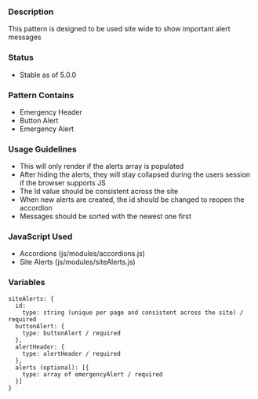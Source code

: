 ### Description
This pattern is designed to be used site wide to show important alert messages 


### Status
* Stable as of 5.0.0


### Pattern Contains
* Emergency Header
* Button Alert
* Emergency Alert

### Usage Guidelines 
  * This will only render if the alerts array is populated
  * After hiding the alerts, they will stay collapsed during the users session if the browser supports JS
  * The Id value should be consistent across the site
  * When new alerts are created, the id should be changed to reopen the accordion
  * Messages should be sorted with the newest one first

### JavaScript Used
* Accordions (js/modules/accordions.js)
* Site Alerts (js/modules/siteAlerts.js)

### Variables
~~~
siteAlerts: {
  id: 
    type: string (unique per page and consistent across the site) / required
  buttonAlert: {
    type: buttonAlert / required
  },
  alertHeader: {
    type: alertHeader / required
  },
  alerts (optional): [{
    type: array of emergencyAlert / required
  }]
}
~~~
